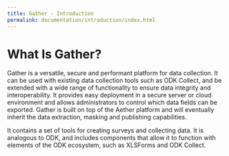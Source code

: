 ```yaml
---
title: Gather - Introduction
permalink: documentation/introduction/index.html
---
```


# What Is Gather?

Gather is a versatile, secure and performant platform for data collection. It can be used with existing data collection tools such as ODK Collect, and be extended with a wide range of functionality to ensure data integrity and interoperability.  It provides easy deployment in a secure server or cloud environment and allows administrators to control which data fields can be exported. Gather is built on top of the Aether platform and will eventually inherit the data extraction, masking and publishing capabilities.

It contains a set of tools for creating surveys and collecting data. It is analogous to ODK, and includes components that allow it to function with elements of the ODK ecosystem, such as XLSForms and ODK Collect.


